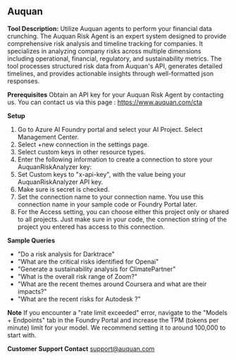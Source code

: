 ## Auquan

**Tool Description:**
Utilize Auquan agents to perform your financial data crunching. The Auquan Risk Agent is an expert system designed to provide comprehensive risk analysis and timeline tracking for companies. It specializes in analyzing company risks across multiple dimensions including operational, financial, regulatory, and sustainability metrics. The tool processes structured risk data from Auquan's API, generates detailed timelines, and provides actionable insights through well-formatted json responses.

**Prerequisites**
Obtain an API key for your Auquan Risk Agent by contacting us.
You can contact us via this page : https://www.auquan.com/cta


**Setup**
1. Go to Azure AI Foundry portal and select your AI Project. Select Management Center.
2. Select +new connection in the settings page.
3. Select custom keys in other resource types.
4. Enter the following information to create a connection to store your AuquanRiskAnalyzer key:
5. Set Custom keys to "x-api-key", with the value being your AuquanRiskAnalyzer API key.
6. Make sure is secret is checked.
7. Set the connection name to your connection name. You use this connection name in your sample code or Foundry Portal later.
8. For the Access setting, you can choose either this project only or shared to all projects. Just make sure in your code, the connection string of the project you entered has access to this connection.

**Sample Queries**

- "Do a risk analysis for Darktrace"
- "What are the critical risks identified for Openai"
- "Generate a sustainability analysis for ClimatePartner"
- "What is the overall risk range of Zoom?"
- "What are the recent themes around Coursera and what are their impacts?"
- "What are the recent risks for Autodesk ?"

**Note** 
If you encounter a "rate limit exceeded" error, navigate to the "Models + Endpoints" tab in the Foundry Portal and increase the TPM (tokens per minute) limit for your model. We recommend setting it to around 100,000 to start with.


**Customer Support Contact**
support@auquan.com